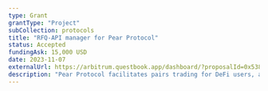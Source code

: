 ```yaml
---
type: Grant
grantType: "Project"
subCollection: protocols
title: "RFQ-API manager for Pear Protocol"
status: Accepted
fundingAsk: 15,000 USD
date: 2023-11-07
externalUrl: https://arbitrum.questbook.app/dashboard/?proposalId=0x538&role=community&chainId=10&grantId=0x4494cf7375aa61c9a483259737c14b3dba6c04e6&isRenderingProposalBody=true
description: "Pear Protocol facilitates pairs trading for DeFi users, allowing dollar market neutral trades based on narratives."
---
```

